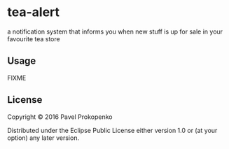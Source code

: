 # tea-alert

a notification system that informs you when new stuff is up for sale in your favourite tea store

## Usage

FIXME

## License

Copyright © 2016 Pavel Prokopenko

Distributed under the Eclipse Public License either version 1.0 or (at your option) any later version.
